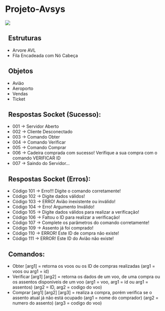 # Projeto-Avsys
<img src="https://img.shields.io/badge/Python-3776AB?style=for-the-badge&logo=python&logoColor=white"/>

##  &nbsp; Estruturas
  - Arvore AVL
  - Fila Encadeada com Nó Cabeça

## &nbsp; Objetos
  - Avião
  - Aeroporto
  - Vendas
  - Ticket

## &nbsp; Respostas Socket (Sucesso):
  - 001 -> Servidor Aberto
  - 002 -> Cliente Desconectado
  - 003 -> Comando Obter
  - 004 -> Comando Verificar
  - 005 -> Comando Comprar
  - 006 -> Cadeira comprada com sucesso! Verifique a sua compra com o comando VERIFICAR ID
  - 007 -> Saindo do Servidor...
 
 ## &nbsp; Respostas Socket (Erros):
  - Código 101 -> Erro!!! Digite o comando corretamente! 
  - Código 102 -> Digite dados válidos!
  - Código 103 -> ERRO! Avião inexistente ou inválido!
  - Código 104 -> Erro! Argumento Inválido!
  - Código 105 -> Digite dados válidos para realizar a verificação!
  - Código 106 -> Faltou o ID para realizar a verificação!
  - Código 107 -> Complete os parâmetros do comando corretamente!
  - Código 109 -> Assento já foi comprado!
  - Código 110 -> ERROR! Este ID de compra não existe!
  - Código 111 -> ERROR! Este ID do Avião não existe!

 ## &nbsp; Comandos:
  - Obter [arg1] = retorna os voos ou os ID de compras realizadas (arg1 = voos ou arg1 = id)
  - Verificar [arg1] [arg2] = retorna os dados de um voo, de uma compra ou os assentos disponíveis de um voo (arg1 = voo, arg1 = id ou arg1 = assentos) (arg2 = ID, arg2 = codigo do voo)
  - Comprar [arg1] [arg2] [arg3] = realiza a compra, porém verifica se o assento atual já não está ocupado (arg1 = nome do comprador) (arg2 = numero do assento) (arg3 = codigo do voo)
  
